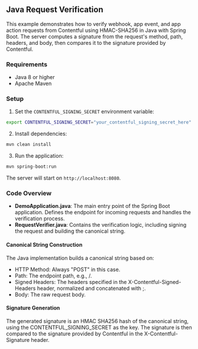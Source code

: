 ## Java Request Verification

This example demonstrates how to verify webhook, app event, and app action requests from Contentful using HMAC-SHA256 in Java with Spring Boot. The server computes a signature from the request's method, path, headers, and body, then compares it to the signature provided by Contentful.

### Requirements

- Java 8 or higher
- Apache Maven

### Setup

1. Set the `CONTENTFUL_SIGNING_SECRET` environment variable:
```bash
export CONTENTFUL_SIGNING_SECRET="your_contentful_signing_secret_here"
```

2. Install dependencies:
```bash
mvn clean install
```

3. Run the application:
```bash
mvn spring-boot:run
```

The server will start on `http://localhost:8080`.

### Code Overview
- **DemoApplication.java**: The main entry point of the Spring Boot application. Defines the endpoint for incoming requests and handles the verification process.
- **RequestVerifier.java**: Contains the verification logic, including signing the request and building the canonical string.

#### Canonical String Construction
The Java implementation builds a canonical string based on:

- HTTP Method: Always "POST" in this case.
- Path: The endpoint path, e.g., /.
- Signed Headers: The headers specified in the X-Contentful-Signed-Headers header, normalized and concatenated with ;.
- Body: The raw request body.

#### Signature Generation
The generated signature is an HMAC SHA256 hash of the canonical string, using the CONTENTFUL_SIGNING_SECRET as the key. The signature is then compared to the signature provided by Contentful in the X-Contentful-Signature header.
